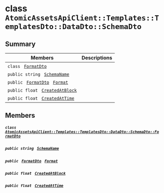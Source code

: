 # class `AtomicAssetsApiClient::Templates::TemplatesDto::DataDto::SchemaDto` 

## Summary

 Members                                | Descriptions                                
----------------------------------------|---------------------------------------------
`class ` [`FormatDto`](.github/workflows/documentation/md/AtomicAssetsApiClient--Templates--TemplatesDto--DataDto--SchemaDto--FormatDto.md#class_atomic_assets_api_client_1_1_templates_1_1_templates_dto_1_1_data_dto_1_1_schema_dto_1_1_format_dto)        | 
`public string ` [`SchemaName`](#class_atomic_assets_api_client_1_1_templates_1_1_templates_dto_1_1_data_dto_1_1_schema_dto_1a50d439f0d7b1835a13ec1f4da383f957) | 
`public ` [`FormatDto`](.github/workflows/documentation/md/AtomicAssetsApiClient--Templates--TemplatesDto--DataDto--SchemaDto--FormatDto.md#class_atomic_assets_api_client_1_1_templates_1_1_templates_dto_1_1_data_dto_1_1_schema_dto_1_1_format_dto)` ` [`Format`](#class_atomic_assets_api_client_1_1_templates_1_1_templates_dto_1_1_data_dto_1_1_schema_dto_1ab4fe4d63207a5184d9e0c8a5aa54891c) | 
`public float ` [`CreatedAtBlock`](#class_atomic_assets_api_client_1_1_templates_1_1_templates_dto_1_1_data_dto_1_1_schema_dto_1a0caa720646d595f07067fcc6c44a4b2e) | 
`public float ` [`CreatedAtTime`](#class_atomic_assets_api_client_1_1_templates_1_1_templates_dto_1_1_data_dto_1_1_schema_dto_1a14bdb6268c108cfc8647325d8aff2078) | 

## Members

##### `class ` [`AtomicAssetsApiClient::Templates::TemplatesDto::DataDto::SchemaDto::FormatDto`](.github/workflows/documentation/md/AtomicAssetsApiClient--Templates--TemplatesDto--DataDto--SchemaDto--FormatDto.md#class_atomic_assets_api_client_1_1_templates_1_1_templates_dto_1_1_data_dto_1_1_schema_dto_1_1_format_dto) 

##### `public string ` [`SchemaName`](#class_atomic_assets_api_client_1_1_templates_1_1_templates_dto_1_1_data_dto_1_1_schema_dto_1a50d439f0d7b1835a13ec1f4da383f957) 

##### `public ` [`FormatDto`](.github/workflows/documentation/md/AtomicAssetsApiClient--Templates--TemplatesDto--DataDto--SchemaDto--FormatDto.md#class_atomic_assets_api_client_1_1_templates_1_1_templates_dto_1_1_data_dto_1_1_schema_dto_1_1_format_dto)` ` [`Format`](#class_atomic_assets_api_client_1_1_templates_1_1_templates_dto_1_1_data_dto_1_1_schema_dto_1ab4fe4d63207a5184d9e0c8a5aa54891c) 

##### `public float ` [`CreatedAtBlock`](#class_atomic_assets_api_client_1_1_templates_1_1_templates_dto_1_1_data_dto_1_1_schema_dto_1a0caa720646d595f07067fcc6c44a4b2e) 

##### `public float ` [`CreatedAtTime`](#class_atomic_assets_api_client_1_1_templates_1_1_templates_dto_1_1_data_dto_1_1_schema_dto_1a14bdb6268c108cfc8647325d8aff2078) 

